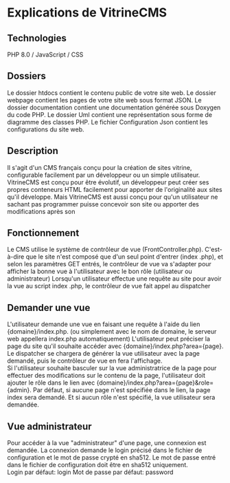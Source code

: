 # Explications de VitrineCMS

## Technologies
PHP 8.0 / JavaScript / CSS

## Dossiers
Le dossier htdocs contient le contenu public de votre site web.
Le dossier webpage contient les pages de votre site web sous format JSON.
Le dossier documentation contient une documentation générée sous Doxygen du code PHP.
Le dossier Uml contient une représentation sous forme de diagramme des classes PHP.
Le fichier Configuration Json contient les configurations du site web.

## Description
Il s'agit d'un CMS français conçu pour la création de sites vitrine, configurable facilement par un développeur ou un simple utilisateur.
VitrineCMS est conçu pour être évolutif, un développeur peut créer ses propres conteneurs HTML facilement pour apporter de l'originalité aux sites qu'il développe.
Mais VitrineCMS est aussi conçu pour qu'un utilisateur ne sachant pas programmer puisse concevoir son site ou apporter des modifications après son

## Fonctionnement
Le CMS utilise le système de contrôleur de vue (FrontController.php).
C'est-à-dire que le site n'est composé que d'un seul point d'entrer (index .php), et selon les paramètres GET entrés, le contrôleur de vue va s'adapter pour afficher la bonne vue à l'utilisateur avec le bon rôle (utilisateur ou administrateur)
Lorsqu'un utilisateur effectue une requête au site pour avoir la vue au script index .php, le contrôleur de vue fait appel au dispatcher

## Demander une vue
L'utilisateur demande une vue en faisant une requête à l'aide du lien
{domaine}/index.php. (ou simplement avec le nom de domaine, le serveur
web appellera index.php automatiquement)
L'utilisateur peut préciser la page du site qu'il souhaite accéder
avec {domaine}/index.php?area={page}. Le dispatcher se chargera
de générer la vue utilisateur avec la page demandé, puis
le contrôleur de vue en fera l'affichage.
<br>
Si l'utilisateur souhaite basculer sur la vue administratrice de la page pour effectuer des modifications sur le contenu de la page, l'utilisateur doit ajouter le rôle dans le lien avec {domaine}/index.php?area={page}&role={admin}.
Par défaut, si aucune page n'est spécifiée dans le lien, la page index sera demandé. Et si aucun rôle n'est spécifié, la vue utilisateur sera demandée.

## Vue administrateur
Pour accéder à la vue "administrateur" d'une page, une connexion est demandée.
La connexion demande le login précisé dans le fichier de configuration et le mot de passe crypté en sha512. Le mot de passe entré dans le fichier de configuration doit être en sha512 uniquement.
<br>
Login par défaut: login
Mot de passe par défaut: password